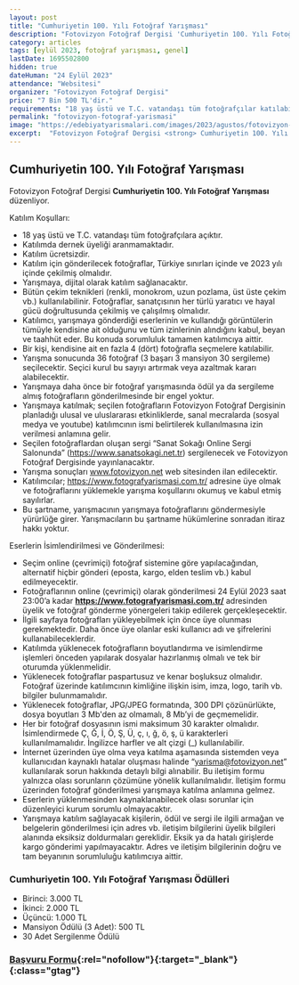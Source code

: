 ```yaml
---
layout: post
title: "Cumhuriyetin 100. Yılı Fotoğraf Yarışması"
description: "Fotovizyon Fotoğraf Dergisi 'Cumhuriyetin 100. Yılı Fotoğraf Yarışması' düzenliyor."
category: articles
tags: [eylül 2023, fotoğraf yarışması, genel]
lastDate: 1695502800
hidden: true
dateHuman: "24 Eylül 2023"
attendance: "Websitesi"
organizer: "Fotovizyon Fotoğraf Dergisi"
price: "7 Bin 500 TL'dir."
requirements: "18 yaş üstü ve T.C. vatandaşı tüm fotoğrafçılar katılabilir."
permalink: "fotovizyon-fotograf-yarismasi"
image: "https://edebiyatyarismalari.com/images/2023/agustos/fotovizyon-fotograf-yarismasi.jpg"
excerpt:  "Fotovizyon Fotoğraf Dergisi <strong> Cumhuriyetin 100. Yılı Fotoğraf Yarışması </strong> düzenliyor."
---
```


## Cumhuriyetin 100. Yılı Fotoğraf Yarışması
Fotovizyon Fotoğraf Dergisi **Cumhuriyetin 100. Yılı Fotoğraf Yarışması** düzenliyor.  

Katılım Koşulları:
- 18 yaş üstü ve T.C. vatandaşı tüm fotoğrafçılara açıktır.
- Katılımda dernek üyeliği aranmamaktadır.
- Katılım ücretsizdir.
- Katılım için gönderilecek fotoğraflar, Türkiye sınırları içinde ve 2023 yılı içinde çekilmiş olmalıdır.
- Yarışmaya, dijital olarak katılım sağlanacaktır.
- Bütün çekim teknikleri (renkli, monokrom, uzun pozlama, üst üste çekim vb.) kullanılabilinir. Fotoğraflar, sanatçısının her türlü yaratıcı ve hayal gücü doğrultusunda çekilmiş ve çalışılmış olmalıdır.  
- Katılımcı, yarışmaya gönderdiği eserlerinin ve kullandığı görüntülerin tümüyle kendisine ait olduğunu ve tüm izinlerinin alındığını kabul, beyan ve taahhüt eder. Bu konuda sorumluluk tamamen katılımcıya aittir.
- Bir kişi, kendisine ait en fazla 4 (dört) fotoğrafla seçmelere katılabilir.
- Yarışma sonucunda 36 fotoğraf (3 başarı 3 mansiyon 30 sergileme) seçilecektir. Seçici kurul bu sayıyı artırmak veya azaltmak kararı alabilecektir.
- Yarışmaya daha önce bir fotoğraf yarışmasında ödül ya da sergileme almış fotoğrafların gönderilmesinde bir engel yoktur.
- Yarışmaya katılmak; seçilen fotoğrafların Fotovizyon Fotoğraf Dergisinin planladığı ulusal ve uluslararası etkinliklerde, sanal mecralarda (sosyal medya ve youtube) katılımcının ismi belirtilerek kullanılmasına izin verilmesi anlamına gelir.
- Seçilen fotoğraflardan oluşan sergi “Sanat Sokağı Online Sergi Salonunda” (https://www.sanatsokagi.net.tr) sergilenecek ve Fotovizyon Fotoğraf Dergisinde yayınlanacaktır.
- Yarışma sonuçları www.fotovizyon.net web sitesinden ilan edilecektir.
- Katılımcılar; https://www.fotografyarismasi.com.tr/ adresine üye olmak ve fotoğraflarını yüklemekle yarışma koşullarını okumuş ve kabul etmiş sayılırlar.
- Bu şartname, yarışmacının yarışmaya fotoğraflarını göndermesiyle yürürlüğe girer. Yarışmacıların bu şartname hükümlerine sonradan itiraz hakkı yoktur.

 
Eserlerin İsimlendirilmesi ve Gönderilmesi:
- Seçim online (çevrimiçi) fotoğraf sistemine göre yapılacağından, alternatif hiçbir gönderi (eposta, kargo, elden teslim vb.) kabul edilmeyecektir.
- Fotoğraflarının online (çevrimiçi) olarak gönderilmesi 24 Eylül 2023 saat 23:00’a kadar **https://www.fotografyarismasi.com.tr/** adresinden üyelik ve fotoğraf gönderme yönergeleri takip edilerek gerçekleşecektir.
- İlgili sayfaya fotoğrafları yükleyebilmek için önce üye olunması gerekmektedir. Daha önce üye olanlar eski kullanıcı adı ve şifrelerini kullanabileceklerdir.
- Katılımda yüklenecek fotoğrafların boyutlandırma ve isimlendirme işlemleri önceden yapılarak dosyalar hazırlanmış olmalı ve tek bir oturumda yüklenmelidir.
- Yüklenecek fotoğraflar paspartusuz ve kenar boşluksuz olmalıdır. Fotoğraf üzerinde katılımcının kimliğine ilişkin isim, imza, logo, tarih vb. bilgiler bulunmamalıdır.
- Yüklenecek fotoğraflar, JPG/JPEG formatında, 300 DPI çözünürlükte, dosya boyutları 3 Mb'den az olmamalı, 8 Mb’yi de geçmemelidir.
- Her bir fotoğraf dosyasının ismi maksimum 30 karakter olmalıdır. İsimlendirmede Ç, Ğ, İ, Ö, Ş, Ü, ç, ı, ğ, ö, ş, ü karakterleri kullanılmamalıdır. İngilizce harfler ve alt çizgi (_) kullanılabilir.
- İnternet üzerinden üye olma veya katılma aşamasında sistemden veya kullanıcıdan kaynaklı hatalar oluşması halinde “yarisma@fotovizyon.net” kullanılarak sorun hakkında detaylı bilgi alınabilir. Bu iletişim formu yalnızca olası sorunların çözümüne yönelik kullanılmalıdır. İletişim formu üzerinden fotoğraf gönderilmesi yarışmaya katılma anlamına gelmez.
- Eserlerin yüklenmesinden kaynaklanabilecek olası sorunlar için düzenleyici kurum sorumlu olmayacaktır.
- Yarışmaya katılım sağlayacak kişilerin, ödül ve sergi ile ilgili armağan ve belgelerin gönderilmesi için adres vb. iletişim bilgilerini üyelik bilgileri alanında eksiksiz doldurmaları gereklidir. Eksik ya da hatalı girişlerde kargo gönderimi yapılmayacaktır. Adres ve iletişim bilgilerinin doğru ve tam beyanının sorumluluğu katılımcıya aittir.


### Cumhuriyetin 100. Yılı Fotoğraf Yarışması Ödülleri
- Birinci: 3.000 TL 
- İkinci: 2.000 TL 
- Üçüncü: 1.000 TL 
- Mansiyon Ödülü (3 Adet): 500 TL
- 30 Adet Sergilenme Ödülü


### [Başvuru Formu](https://www.fotografyarismasi.com.tr/?ref=edebiyatyarismalari.com){:rel="nofollow"}{:target="_blank"}{:class="gtag"}
